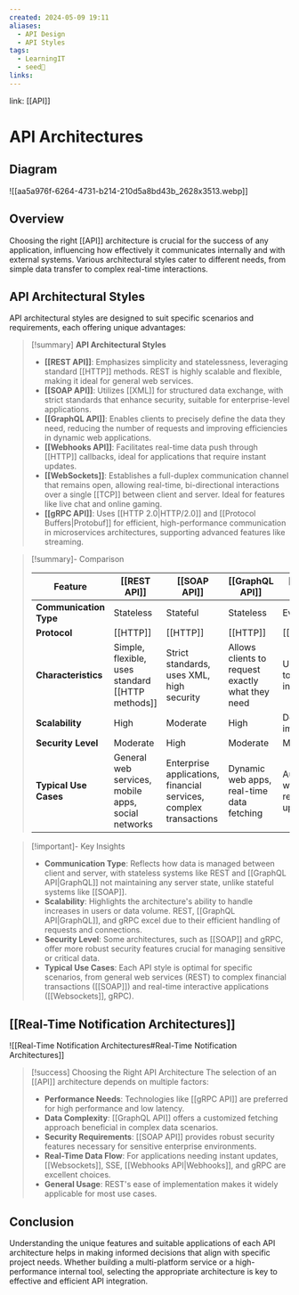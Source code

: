 ```yaml
---
created: 2024-05-09 19:11
aliases:
  - API Design
  - API Styles
tags:
  - LearningIT
  - seed🌱
links:
---
```


link: [[API]]

# API Architectures
## Diagram

![[aa5a976f-6264-4731-b214-210d5a8bd43b_2628x3513.webp]]

## Overview

Choosing the right [[API]] architecture is crucial for the success of any application, influencing how effectively it communicates internally and with external systems. Various architectural styles cater to different needs, from simple data transfer to complex real-time interactions.

## API Architectural Styles

API architectural styles are designed to suit specific scenarios and requirements, each offering unique advantages:

> [!summary] **API Architectural Styles**
> 
> - **[[REST API]]**: Emphasizes simplicity and statelessness, leveraging standard [[HTTP]] methods. REST is highly scalable and flexible, making it ideal for general web services.
> - **[[SOAP API]]**: Utilizes [[XML]] for structured data exchange, with strict standards that enhance security, suitable for enterprise-level applications.
> - **[[GraphQL API]]**: Enables clients to precisely define the data they need, reducing the number of requests and improving efficiencies in dynamic web applications.
> - **[[Webhooks API]]**: Facilitates real-time data push through [[HTTP]] callbacks, ideal for applications that require instant updates.
> - **[[WebSockets]]**: Establishes a full-duplex communication channel that remains open, allowing real-time, bi-directional interactions over a single [[TCP]] between client and server. Ideal for features like live chat and online gaming.
> - **[[gRPC API]]**: Uses [[HTTP 2.0|HTTP/2.0]] and [[Protocol Buffers|Protobuf]] for efficient, high-performance communication in microservices architectures, supporting advanced features like streaming.


> [!summary]- Comparison
> 
>
> | Feature           | [[REST API]]                          | [[SOAP API]]                               | [[GraphQL API]]                            | [[Webhooks API]]                           | [[WebSockets]]                             | [[gRPC API]]                                |
> |-------------------|------------------------------------|----------------------------------------|----------------------------------------|-----------------------------------------|-----------------------------------------|-----------------------------------------|
> | **Communication Type** | Stateless                        | Stateful                               | Stateless                              | Event-driven                            | Full-duplex                             | Full-duplex                             |
> | **Protocol**      | [[HTTP]]                               | [[HTTP]]                                   | [[HTTP]]                                   | [[HTTP]]                                    | [[TCP]]                                     | [[HTTP 2.0]]                                 |
> | **Characteristics** | Simple, flexible, uses standard [[HTTP methods]] | Strict standards, uses XML, high security | Allows clients to request exactly what they need | Uses callbacks to deliver data in real time | Maintains a persistent connection for real-time, bidirectional communication | Efficient, low-latency, supports streaming |
> | **Scalability**   | High                               | Moderate                               | High                                   | Depends on implementation                | High                                    | High                                    |
> | **Security Level** | Moderate                          | High                                   | Moderate                               | Moderate                                | Moderate                                | High                                    |
> | **Typical Use Cases** | General web services, mobile apps, social networks | Enterprise applications, financial services, complex transactions | Dynamic web apps, real-time data fetching | Automating workflows, real-time updates | Live chat, online gaming, collaborative environments | Microservices, high-performance internal services |
> 


> [!important]- Key Insights
> - **Communication Type**: Reflects how data is managed between client and server, with stateless systems like REST and [[GraphQL API|GraphQL]] not maintaining any server state, unlike stateful systems like [[SOAP]].
> - **Scalability**: Highlights the architecture's ability to handle increases in users or data volume. REST, [[GraphQL API|GraphQL]], and gRPC excel due to their efficient handling of requests and connections.
> - **Security Level**: Some architectures, such as [[SOAP]] and gRPC, offer more robust security features crucial for managing sensitive or critical data.
> - **Typical Use Cases**: Each API style is optimal for specific scenarios, from general web services (REST) to complex financial transactions ([[SOAP]]) and real-time interactive applications ([[Websockets]], gRPC).


## [[Real-Time Notification Architectures]]

![[Real-Time Notification Architectures#Real-Time Notification Architectures]]



> [!success] Choosing the Right API Architecture
> The selection of an [[API]] architecture depends on multiple factors:
> 
> - **Performance Needs**: Technologies like [[gRPC API]] are preferred for high performance and low latency.
> - **Data Complexity**: [[GraphQL API]] offers a customized fetching approach beneficial in complex data scenarios.
> - **Security Requirements**: [[SOAP API]] provides robust security features necessary for sensitive enterprise environments.
> - **Real-Time Data Flow**: For applications needing instant updates, [[Websockets]], SSE, [[Webhooks API|Webhooks]], and gRPC are excellent choices.
> - **General Usage**: REST's ease of implementation makes it widely applicable for most use cases.
> 

## Conclusion

Understanding the unique features and suitable applications of each API architecture helps in making informed decisions that align with specific project needs. Whether building a multi-platform service or a high-performance internal tool, selecting the appropriate architecture is key to effective and efficient API integration.
